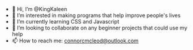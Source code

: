 - 👋 Hi, I’m @KingKaleen
- 👀 I’m interested in making programs that help improve people's lives
- 🌱 I’m currently learning CSS and Javascript
- 💞️ I’m looking to collaborate on any beginner projects that could use my help
- 📫 How to reach me: connorcmcleod@outlook.com

<!---
KingKaleen/KingKaleen is a ✨ special ✨ repository because its `README.md` (this file) appears on your GitHub profile.
You can click the Preview link to take a look at your changes.
--->

